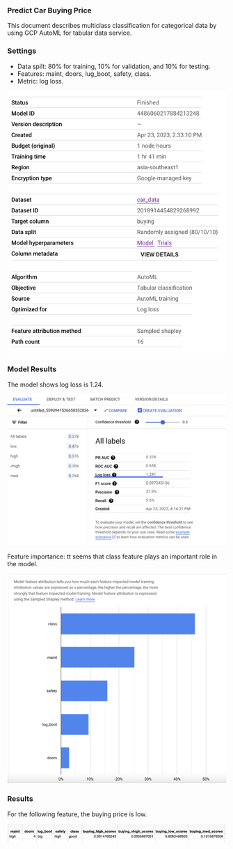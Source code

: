 ### Predict Car Buying Price 
This document describes multiclass classification for categorical data by using GCP AutoML for tabular data service.

### Settings

* Data spilt: 80% for training, 10% for validation, and 10% for testing.
* Features: maint, doors, lug_boot, safety, class.
* Metric: log loss.

![result image](./settings.png)

### Model Results

The model shows log loss is 1.24.

![result image](./log_loss.png)

Feature importance: tt seems that class feature plays an important role in the model.

![result image](./feature_importants.png)

### Results

For the following feature, the buying price is low.

![result image](./result.png)








